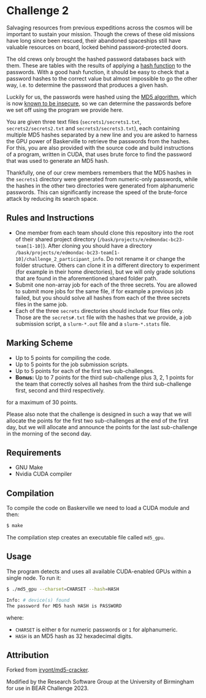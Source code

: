 # Challenge 2

Salvaging resources from previous expeditions across the cosmos will
be important to sustain your mission. Though the crews of these old
missions have long since been rescued, their abandoned spaceships still have
valuable resources on board, locked behind password-protected doors.

The old crews only brought the hashed password databases back with
them. These are tables with the results of applying a [hash
function](https://en.wikipedia.org/wiki/Hash_function) to the
passwords. With a good hash function, it should be easy to check that
a password hashes to the correct value but almost impossible to go the
other way, i.e. to determine the password that produces a given hash.

Luckily for us, the passwords were hashed using the [MD5
algorithm](https://en.wikipedia.org/wiki/MD5), which is now [known to be
insecure](https://en.wikipedia.org/wiki/MD5#Security), so we can
determine the passwords before we set off using the program
we provide here.

You are given three text files (`secrets1/secrets1.txt`, `secrets2/secrets2.txt` and `secrets3/secrets3.txt`), each containing multiple MD5 hashes separated by a new line and you are asked to harness the GPU power of Baskerville to retrieve the passwords from the hashes. For this, you are also provided with the source code and build instructions of a program, written in CUDA, that uses brute force to find the password that was used to generate an MD5 hash.

Thankfully, one of our crew members remembers that the MD5 hashes in the `secrets1` directory were generated from numeric-only passwords, while the hashes in the other two directories were generated from alphanumeric passwords. This can significantly increase the speed of the brute-force attack by reducing its search space.

## Rules and Instructions

* One member from each team should clone this repository into the root of their shared project directory (`/bask/projects/e/edmondac-bc23-team[1-10]`). After cloning you should have a directory `/bask/projects/e/edmondac-bc23-team[1-10]/challenge_2_participant_info`. Do not rename it or change the folder structure. Others can clone it in a different directory to experiment (for example in their home directories), but we will only grade solutions that are found in the aforementioned shared folder path.
* Submit one non-array job for each of the three secrets. You are allowed to submit more jobs for the same file, if for example a previous job failed, but you should solve all hashes from each of the three secrets files in the same job.
* Each of the three `secrets` directories should include four files only. Those are the `secrets#.txt` file with the hashes that we provide, a job submission script, a `slurm-*.out` file and a `slurm-*.stats` file.

## Marking Scheme

* Up to 5 points for compiling the code.
* Up to 5 points for the job submission scripts.
* Up to 5 points for each of the first two sub-challenges.
* **Bonus:** Up to 7 points for the third sub-challenge plus 3, 2, 1 points for the team that correctly solves all hashes from the third sub-challenge first, second and third respectively.

for a maximum of 30 points.

Please also note that the challenge is designed in such a way that we will allocate the points for the first two sub-challenges at the end of the first day, but we will allocate and announce the points for the last sub-challenge in the morning of the second day.

## Requirements

* GNU Make
* Nvidia CUDA compiler

## Compilation

To compile the code on Baskerville we need to load a CUDA module and then:

```bash
$ make
```

The compilation step creates an executable file called `md5_gpu`.

## Usage

The program detects and uses all available CUDA-enabled GPUs within a single node. To run it:

```bash
$ ./md5_gpu --charset=CHARSET --hash=HASH

Info: # device(s) found
The password for MD5 hash HASH is PASSWORD
```

where:

* `CHARSET` is either `0` for numeric passwords or `1` for alphanumeric.
* `HASH` is an MD5 hash as 32 hexadecimal digits.

## Attribution

Forked from [iryont/md5-cracker](https://github.com/iryont/md5-cracker).

Modified by the Research Software Group at the University of Birmingham for use in BEAR Challenge 2023.
